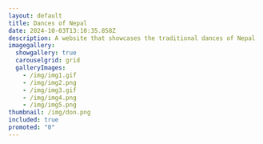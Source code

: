 ```yaml
---
layout: default
title: Dances of Nepal
date: 2024-10-03T13:10:35.858Z
description: A website that showcases the traditional dances of Nepal
imagegallery:
  showgallery: true
  carouselgrid: grid
  galleryImages:
    - /img/img1.gif
    - /img/img2.png
    - /img/img3.gif
    - /img/img4.png
    - /img/img5.png
thumbnail: /img/don.png
included: true
promoted: "0"
---
```


<template>
  <div class="chicken-swag-container">
    <p>Traditional Nepali dances are disappearing, with many on the verge of extinction. This website serves as a digital archive to preserve and showcase these beautiful dances, providing a resource for those interested in exploring Nepal’s rich cultural heritage. Developed as a prototype for my WEB 2 class, the site allows users to discover detailed information about various dances and even create and save their own dance routines.

This project combined my personal passion for traditional Nepali dances with my web development skills. Concerned about the declining awareness of these cultural treasures, I wanted to create a platform that could serve as both a resource and a tool for preservation. Using MapBox.js, I integrated an interactive map to highlight the locations associated with the various dances. To ensure authenticity, I photographed the dancers to accurately capture the essence of each dance. Although the website is still a prototype, it has already managed to outline the structure and flow for an expanded archive in the future. The user interface is intuitively designed, encouraging exploration and engagement, with features that allow users to document and save their own dance routines.</p>
    <MyComponent />
  </div>
</template>

